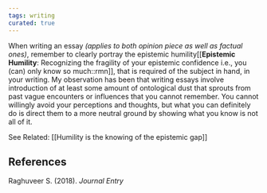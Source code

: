 ```yaml
---
tags: writing
curated: true
---
```



When writing an essay *(applies to both opinion piece as well as factual ones)*, remember to clearly portray the epistemic humility[[**Epistemic Humility**: Recognizing the fragility of your epistemic confidence i.e., you (can) only know so much::rmn]], that is required of the subject in hand, in your writing. My observation has been that writing essays involve introduction of at least some amount of ontological dust that sprouts from past vague encounters or influences that you cannot remember. You cannot willingly avoid your perceptions and thoughts, but what you can definitely do is direct them to a more neutral ground by showing what you know is not all of it. 

See Related: [[Humility is the knowing of the epistemic gap]]

## References

Raghuveer S. (2018). *Journal Entry*


